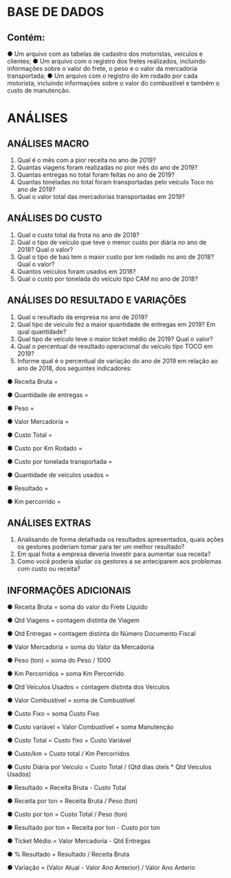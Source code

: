 # BASE DE DADOS

## Contém:
● Um arquivo com as tabelas de cadastro dos motoristas, veículos e clientes;
● Um arquivo com o registro dos fretes realizados, incluindo informações sobre o valor do 
frete, o peso e o valor da mercadoria transportada;
● Um arquivo com o registro do km rodado por cada motorista, incluindo informações 
sobre o valor do combustível e também o custo de manutenção.

# ANÁLISES

## ANÁLISES MACRO
1. Qual é o mês com a pior receita no ano de 2019? 
2. Quantas viagens foram realizadas no pior mês do ano de 2019? 
3. Quantas entregas no total foram feitas no ano de 2019? 
4. Quantas toneladas no total foram transportadas pelo veículo Toco no ano de 2019?
5. Qual o valor total das mercadorias transportadas em 2019?

## ANÁLISES DO CUSTO

1. Qual o custo total da frota no ano de 2018?
2. Qual o tipo de veículo que teve o menor custo por diária no ano de 2018? Qual o valor?
3. Qual o tipo de baú tem o maior custo por km rodado no ano de 2018? Qual o valor?
4. Quantos veículos foram usados em 2018?
5. Qual o custo por tonelada do veículo tipo CAM no ano de 2018?

## ANÁLISES DO RESULTADO E VARIAÇÕES

1. Qual o resultado da empresa no ano de 2019?
2. Qual tipo de veículo fez a maior quantidade de entregas em 2019? Em qual quantidade?
3. Qual tipo de veículo teve o maior ticket médio de 2019? Qual o valor?
4. Qual o percentual de resultado operacional do veículo tipo TOCO em 2019?
5. Informe qual é o percentual de variação do ano de 2019 em relação ao ano de 2018, dos 
seguintes indicadores:

● Receita Bruta = 

● Quantidade de entregas = 

● Peso = 

● Valor Mercadoria = 

● Custo Total = 

● Custo por Km Rodado = 

● Custo por tonelada transportada = 

● Quantidade de veículos usados = 

● Resultado = 

● Km percorrido = 

## ANÁLISES EXTRAS

1. Analisando de forma detalhada os resultados apresentados, quais ações os gestores 
poderiam tomar para ter um melhor resultado?
2. Em qual frota a empresa deveria investir para aumentar sua receita?
3. Como você poderia ajudar os gestores a se anteciparem aos problemas com custo ou 
receita?

## INFORMAÇÕES ADICIONAIS

● Receita Bruta = soma do valor do Frete Líquido

● Qtd Viagens = contagem distinta de Viagem

● Qtd Entregas = contagem distinta do Número Documento Fiscal

● Valor Mercadoria = soma do Valor da Mercadoria

● Peso (ton) = soma do Peso / 1000

● Km Percorridos = soma Km Percorrido

● Qtd Veículos Usados = contagem distinta dos Veículos

● Valor Combustível = soma de Combustível

● Custo Fixo = soma Custo Fixo

● Custo variável = Valor Combustível + soma Manutenção

● Custo Total = Custo fixo + Custo Variável

● Custo/km = Custo total / Km Percorridos

● Custo Diária por Veículo = Custo Total / (Qtd dias úteis * Qtd Veículos Usados)

● Resultado = Receita Bruta - Custo Total

● Receita por ton = Receita Bruta / Peso (ton)

● Custo por ton = Custo Total / Peso (ton)

● Resultado por ton = Receita por ton - Custo por ton

● Ticket Médio = Valor Mercadoria - Qtd Entregas

● % Resultado = Resultado / Receita Bruta

● Variação = (Valor Atual - Valor Ano Anterior) / Valor Ano Anterio

